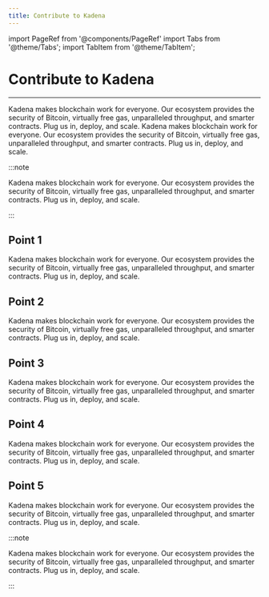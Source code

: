 ```yaml
---
title: Contribute to Kadena
---
```


import PageRef from '@components/PageRef'
import Tabs from '@theme/Tabs';
import TabItem from '@theme/TabItem';

# Contribute to Kadena

---

Kadena makes blockchain work for everyone. Our ecosystem provides the security of Bitcoin, virtually free gas, unparalleled throughput, and smarter contracts. Plug us in, deploy, and scale. Kadena makes blockchain work for everyone. Our ecosystem provides the security of Bitcoin, virtually free gas, unparalleled throughput, and smarter contracts. Plug us in, deploy, and scale.

:::note

Kadena makes blockchain work for everyone. Our ecosystem provides the security of Bitcoin, virtually free gas, unparalleled throughput, and smarter contracts. Plug us in, deploy, and scale.

:::

## Point 1​

Kadena makes blockchain work for everyone. Our ecosystem provides the security of Bitcoin, virtually free gas, unparalleled throughput, and smarter contracts. Plug us in, deploy, and scale.

## Point 2

Kadena makes blockchain work for everyone. Our ecosystem provides the security of Bitcoin, virtually free gas, unparalleled throughput, and smarter contracts. Plug us in, deploy, and scale.

## Point 3​

Kadena makes blockchain work for everyone. Our ecosystem provides the security of Bitcoin, virtually free gas, unparalleled throughput, and smarter contracts. Plug us in, deploy, and scale.

## Point 4​

Kadena makes blockchain work for everyone. Our ecosystem provides the security of Bitcoin, virtually free gas, unparalleled throughput, and smarter contracts. Plug us in, deploy, and scale.

## Point 5​

Kadena makes blockchain work for everyone. Our ecosystem provides the security of Bitcoin, virtually free gas, unparalleled throughput, and smarter contracts. Plug us in, deploy, and scale.

:::note

Kadena makes blockchain work for everyone. Our ecosystem provides the security of Bitcoin, virtually free gas, unparalleled throughput, and smarter contracts. Plug us in, deploy, and scale.

:::
